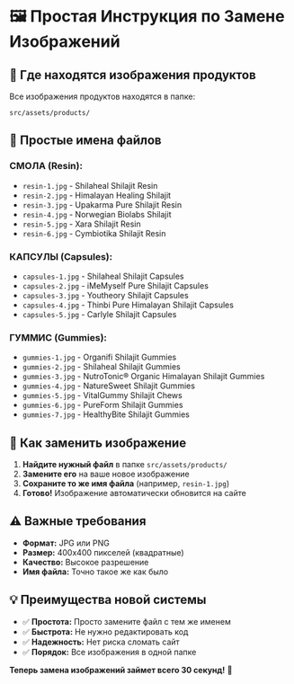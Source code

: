 # 🖼️ Простая Инструкция по Замене Изображений

## 📁 Где находятся изображения продуктов

Все изображения продуктов находятся в папке:
```
src/assets/products/
```

## 🎯 Простые имена файлов

### СМОЛА (Resin):
- `resin-1.jpg` - Shilaheal Shilajit Resin
- `resin-2.jpg` - Himalayan Healing Shilajit  
- `resin-3.jpg` - Upakarma Pure Shilajit Resin
- `resin-4.jpg` - Norwegian Biolabs Shilajit
- `resin-5.jpg` - Xara Shilajit Resin
- `resin-6.jpg` - Cymbiotika Shilajit Resin

### КАПСУЛЫ (Capsules):
- `capsules-1.jpg` - Shilaheal Shilajit Capsules
- `capsules-2.jpg` - iMeMyself Pure Shilajit Capsules
- `capsules-3.jpg` - Youtheory Shilajit Capsules
- `capsules-4.jpg` - Thinbi Pure Himalayan Shilajit Capsules
- `capsules-5.jpg` - Carlyle Shilajit Capsules

### ГУММИС (Gummies):
- `gummies-1.jpg` - Organifi Shilajit Gummies
- `gummies-2.jpg` - Shilaheal Shilajit Gummies
- `gummies-3.jpg` - NutroTonic® Organic Himalayan Shilajit Gummies
- `gummies-4.jpg` - NatureSweet Shilajit Gummies
- `gummies-5.jpg` - VitalGummy Shilajit Chews
- `gummies-6.jpg` - PureForm Shilajit Gummies
- `gummies-7.jpg` - HealthyBite Shilajit Gummies

## 🔄 Как заменить изображение

1. **Найдите нужный файл** в папке `src/assets/products/`
2. **Замените его** на ваше новое изображение
3. **Сохраните то же имя файла** (например, `resin-1.jpg`)
4. **Готово!** Изображение автоматически обновится на сайте

## ⚠️ Важные требования

- **Формат:** JPG или PNG
- **Размер:** 400x400 пикселей (квадратные)
- **Качество:** Высокое разрешение
- **Имя файла:** Точно такое же как было

## 💡 Преимущества новой системы

- ✅ **Простота:** Просто замените файл с тем же именем
- ✅ **Быстрота:** Не нужно редактировать код
- ✅ **Надежность:** Нет риска сломать сайт
- ✅ **Порядок:** Все изображения в одной папке

**Теперь замена изображений займет всего 30 секунд!** 🚀
